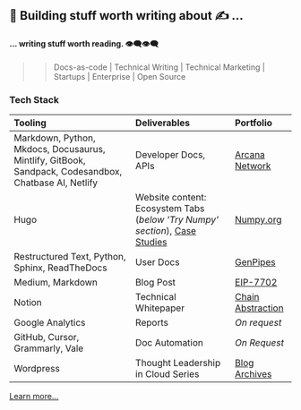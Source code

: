 ##  👋 Building stuff worth writing about  ✍️ ...
#### ... writing stuff worth reading. 👁️‍🗨️👁️‍🗨️

>> Docs-as-code | Technical Writing | Technical Marketing | Startups | Enterprise | Open Source

### Tech Stack

|  Tooling   | Deliverables | Portfolio |
| :--- | :--- | :--- |
| Markdown, Python, Mkdocs, Docusaurus, Mintlify, GitBook, Sandpack, Codesandbox, Chatbase AI, Netlify | Developer Docs, APIs | [Arcana Network](https://docs.arcana.network) |
| Hugo | Website content: Ecosystem Tabs (*below 'Try Numpy' section*), [Case Studies]([Numpy.org](https://github.com/numpy/numpy.org/commit/b01153b19e356186df52dc193d44e864921499b2)) | [Numpy.org](https://numpy.org) |
| Restructured Text, Python, Sphinx, ReadTheDocs | User Docs | [GenPipes](https://genpipes.readthedocs.io/) |
| Medium, Markdown | Blog Post | [EIP-7702](https://medium.com/@shaloo.shalini/eip-7702-t5tymk-tdiitd-4168a8352836) |
| Notion | Technical Whitepaper | [Chain Abstraction](https://arcananetwork.notion.site/Chain-Abstraction-Technical-Paper-121f11ed0804808da2e5cdd1432b2b61)|
| Google Analytics | Reports | *On request* |
| GitHub, Cursor, Grammarly, Vale | Doc Automation | *On Request* |
| Wordpress | Thought Leadership in Cloud Series | [Blog Archives](https://www.sramanamitra.com/2010/07/28/shaloo-shalini/) |

[Learn more...](./resume/CV-SS-2025.pdf)

<!--
**shaloo/shaloo** is a ✨ _special_ ✨ repository because its `README.md` (this file) appears on your GitHub profile.

Here are some ideas to get you started:

- 🔭 I’m currently working on ...
- 🌱 I’m currently learning ...
- 👯 I’m looking to collaborate on ...
- 🤔 I’m looking for help with ...
- 💬 Ask me about ...
- 📫 How to reach me: ...
- 😄 Pronouns: ...
- ⚡ Fun fact: ...
-->
